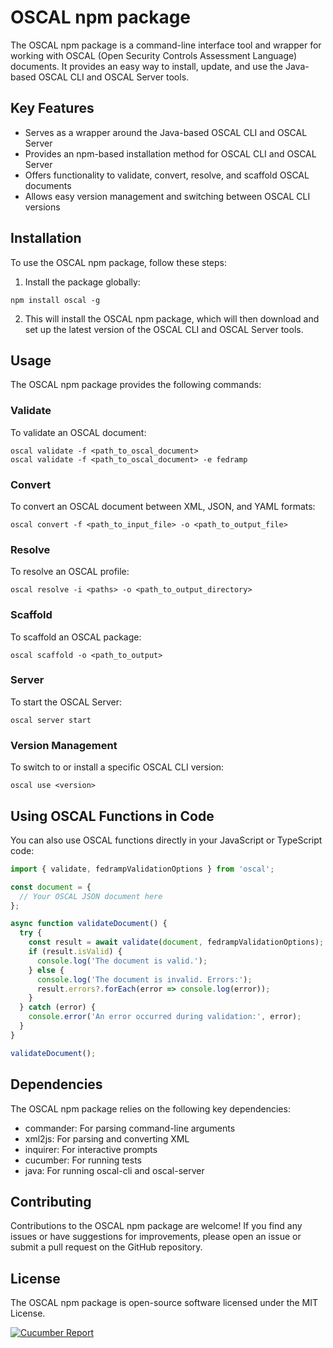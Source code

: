 # OSCAL npm package

The OSCAL npm package is a command-line interface tool and wrapper for working with OSCAL (Open Security Controls Assessment Language) documents. It provides an easy way to install, update, and use the Java-based OSCAL CLI and OSCAL Server tools.

## Key Features

- Serves as a wrapper around the Java-based OSCAL CLI and OSCAL Server
- Provides an npm-based installation method for OSCAL CLI and OSCAL Server
- Offers functionality to validate, convert, resolve, and scaffold OSCAL documents
- Allows easy version management and switching between OSCAL CLI versions

## Installation

To use the OSCAL npm package, follow these steps:

1. Install the package globally:

```
npm install oscal -g
```

2. This will install the OSCAL npm package, which will then download and set up the latest version of the OSCAL CLI and OSCAL Server tools.

## Usage

The OSCAL npm package provides the following commands:

### Validate

To validate an OSCAL document:

```
oscal validate -f <path_to_oscal_document>
oscal validate -f <path_to_oscal_document> -e fedramp
```

### Convert

To convert an OSCAL document between XML, JSON, and YAML formats:

```
oscal convert -f <path_to_input_file> -o <path_to_output_file>
```

### Resolve

To resolve an OSCAL profile:

```
oscal resolve -i <paths> -o <path_to_output_directory>
```

### Scaffold

To scaffold an OSCAL package:

```
oscal scaffold -o <path_to_output>
```

### Server

To start the OSCAL Server:

```
oscal server start
```

### Version Management

To switch to or install a specific OSCAL CLI version:

```
oscal use <version>
```

## Using OSCAL Functions in Code

You can also use OSCAL functions directly in your JavaScript or TypeScript code:

```javascript
import { validate, fedrampValidationOptions } from 'oscal';

const document = {
  // Your OSCAL JSON document here
};

async function validateDocument() {
  try {
    const result = await validate(document, fedrampValidationOptions);
    if (result.isValid) {
      console.log('The document is valid.');
    } else {
      console.log('The document is invalid. Errors:');
      result.errors?.forEach(error => console.log(error));
    }
  } catch (error) {
    console.error('An error occurred during validation:', error);
  }
}

validateDocument();
```

## Dependencies

The OSCAL npm package relies on the following key dependencies:

- commander: For parsing command-line arguments
- xml2js: For parsing and converting XML
- inquirer: For interactive prompts
- cucumber: For running tests
- java: For running oscal-cli and oscal-server

## Contributing

Contributions to the OSCAL npm package are welcome! If you find any issues or have suggestions for improvements, please open an issue or submit a pull request on the GitHub repository.

## License

The OSCAL npm package is open-source software licensed under the MIT License.

[![Cucumber Report](https://github.com/GSA/oscal-js/actions/workflows/cucumber-report.yaml/badge.svg)](https://github.com/GSA/oscal-js/actions/workflows/cucumber-tests.yaml)